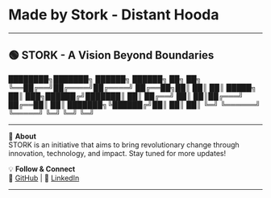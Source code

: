 # Made by Stork - Distant Hooda

---

## 🟢 **STORK** - A Vision Beyond Boundaries

████████╗███████╗ ██████╗ ██████╗ ██╗ ██╗ ╚══██╔══╝██╔════╝██╔════╝ ██╔══██╗██║ ██║ ██║ █████╗ ██║ ███╗██████╔╝███████║ ██║ ██╔══╝ ██║ ██║██╔═══╝ ██╔══██║ ██║ ███████╗╚██████╔╝██║ ██║ ██║ ╚═╝ ╚══════╝ ╚═════╝ ╚═╝ ╚═╝ ╚═╝

---

🚀 **About**  
STORK is an initiative that aims to bring revolutionary change through innovation, technology, and impact. Stay tuned for more updates!

💡 **Follow & Connect**  
🔗 [GitHub](https://github.com/Distant-Hooda) | 🔗 [LinkedIn](https://www.linkedin.com/in/dishant-hooda-stork)  

---
